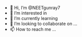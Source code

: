 - 👋 Hi, I’m @NEETgunray7
- 👀 I’m interested in 
- 🌱 I’m currently learning
- 💞️ I’m looking to collaborate on ...
- 📫 How to reach me ...

<!---
NEETgunray7/NEETgunray7 is a ✨ special ✨ repository because its `README.md` (this file) appears on your GitHub profile.
You can click the Preview link to take a look at your changes.
--->
